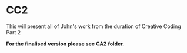 # CC2

This will present all of John's work from the duration of Creative Coding Part 2

**For the finalised version please see CA2 folder.**
